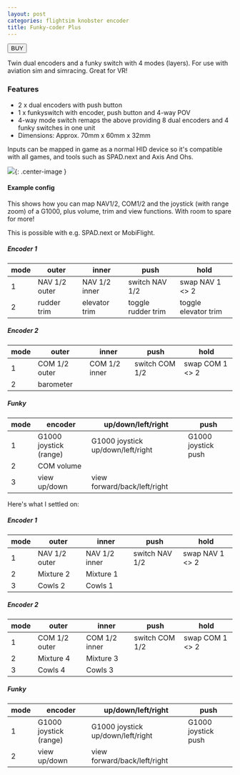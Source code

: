 ```yaml
---
layout: post
categories: flightsim knobster encoder
title: Funky-coder Plus
---
```


<a href="https://shop.s16n.com/listing/1880999431/twin-dual-encoders-funkyswitch-for-msfs"><button>BUY</button></a>

Twin dual encoders and a funky switch with 4 modes (layers). For use with aviation sim and simracing. Great for VR!

### Features

- 2 x dual encoders with push button
- 1 x funkyswitch with encoder, push button and 4-way POV
- 4-way mode switch remaps the above providing 8 dual encoders and 4 funky switches in one unit
- Dimensions: Approx. 70mm x 60mm x 32mm

Inputs can be mapped in game as a normal HID device so it's compatible with all games, and tools such as SPAD.next and Axis And Ohs.

![](../assets/fc/fc-plus.jpg){: .center-image }

#### Example config 

This shows how you can map NAV1/2, COM1/2 and the joystick (with range zoom) of a G1000, plus volume, trim and view functions. With room to spare for more! 

This is possible with e.g. SPAD.next or MobiFlight.

##### Encoder 1

|  mode | outer           | inner           | push               | hold            |
|-------|-----------------|-----------------|--------------------|-----------------|
|   1   | NAV 1/2 outer   | NAV 1/2 inner   | switch NAV 1/2     | swap NAV 1 <> 2 | 
|   2   | rudder trim     | elevator trim   | toggle rudder trim | toggle elevator trim                 | 

##### Encoder 2

|  mode | outer           | inner           | push            | hold            |
|-------|-----------------|-----------------|-----------------|-----------------|
|   1   | COM 1/2 outer   | COM 1/2 inner   | switch COM 1/2  | swap COM 1 <> 2 | 
|   2   | barometer       |                 |                 |                 | 

##### Funky 

|  mode |     encoder             | up/down/left/right                | push |
|-------|-------------------------|-----------------------------------|------|
|   1   | G1000 joystick (range)  | G1000 joystick up/down/left/right | G1000 joystick push |
|   2   | COM volume              |       | |
|   3   | view up/down            | view forward/back/left/right      |      |


Here's what I settled on:

##### Encoder 1

|  mode | outer           | inner           | push               | hold            |
|-------|-----------------|-----------------|--------------------|-----------------|
|   1   | NAV 1/2 outer   | NAV 1/2 inner   | switch NAV 1/2     | swap NAV 1 <> 2 | 
|   2   | Mixture 2       | Mixture 1       |  |  | 
|   3   | Cowls 2         | Cowls 1         |  |  | 

##### Encoder 2

|  mode | outer           | inner           | push            | hold            |
|-------|-----------------|-----------------|-----------------|-----------------|
|   1   | COM 1/2 outer   | COM 1/2 inner   | switch COM 1/2  | swap COM 1 <> 2 | 
|   2   | Mixture 4       | Mixture 3       |  |  | 
|   3   | Cowls 4         | Cowls 3         |  |  | 

##### Funky 

|  mode |     encoder             | up/down/left/right                | push |
|-------|-------------------------|-----------------------------------|------|
|   1   | G1000 joystick (range)  | G1000 joystick up/down/left/right | G1000 joystick push |
|   2   | view up/down            | view forward/back/left/right      |      |

